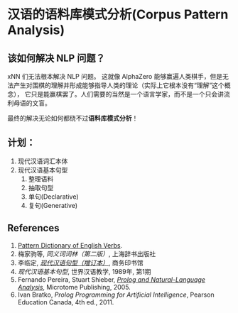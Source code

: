 # 汉语的语料库模式分析(Corpus Pattern Analysis)
## 该如何解决 NLP 问题？
xNN 们无法根本解决 NLP 问题。
这就像 AlphaZero 能够赢遍人类棋手，但是无法产生对围棋的理解并形成能够指导人类的理论（实际上它根本没有“理解”这个概念），
它只是能赢棋罢了。人们需要的当然是一个语言学家，而不是一个只会讲流利母语的文盲。

最终的解决无论如何都绕不过**语料库模式分析**！

## 计划：
1. 现代汉语词汇本体
1. 现代汉语基本句型
   1. 整理语料
   1. 抽取句型
   1. 单句(Declarative)
   1. 复句(Generative)

##  References
1. [Pattern Dictionary of English Verbs](http://www.pdev.org.uk/).
1. 梅家驹等, _同义词词林（第二版）_, 上海辞书出版社
1. 李临定, _[现代汉语句型（增订本）](http://item.jd.com/10620311.html)_, 商务印书馆
1. _现代汉语基本句型_, 世界汉语教学, 1989年, 第1期
1. Fernando Pereira, Stuart Shieber, _[Prolog and Natural-Language Analysis](http://www.mtome.com/Publications/PNLA/pnla.html)_, Microtome Publishing, 2005.
1. Ivan Bratko, _Prolog Programming for Artificial Intelligence_, Pearson Education Canada, 4th ed., 2011.
